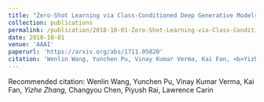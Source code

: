 ```yaml
---
title: "Zero-Shot Learning via Class-Conditioned Deep Generative Models."
collection: publications
permalink: /publication/2018-10-01-Zero-Shot-Learning-via-Class-Conditioned-Deep-Generative-Models
date: 2018-10-01
venue: 'AAAI'
paperurl: 'https://arxiv.org/abs/1711.05820'
citation: 'Wenlin Wang, Yunchen Pu, Vinay Kumar Verma, Kai Fan, <b>Yizhe Zhang</b>, Changyou Chen, Piyush Rai, Lawrence Carin'
---
```

Recommended citation: Wenlin Wang, Yunchen Pu, Vinay Kumar Verma, Kai Fan, *Yizhe Zhang*, Changyou Chen, Piyush Rai, Lawrence Carin